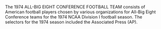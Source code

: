 The 1974 ALL-BIG EIGHT CONFERENCE FOOTBALL TEAM consists of American football players chosen by various organizations for All-Big Eight Conference teams for the 1974 NCAA Division I football season. The selectors for the 1974 season included the Associated Press (AP).
